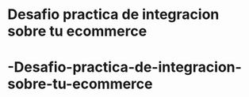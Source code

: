 # Desafio practica de integracion sobre tu ecommerce


# -Desafio-practica-de-integracion-sobre-tu-ecommerce
